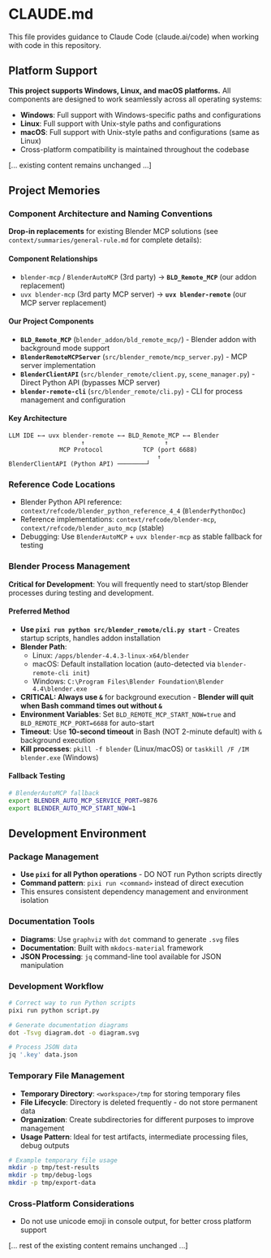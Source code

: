# CLAUDE.md

This file provides guidance to Claude Code (claude.ai/code) when working with code in this repository.

## Platform Support

**This project supports Windows, Linux, and macOS platforms.** All components are designed to work seamlessly across all operating systems:
- **Windows**: Full support with Windows-specific paths and configurations
- **Linux**: Full support with Unix-style paths and configurations
- **macOS**: Full support with Unix-style paths and configurations (same as Linux)
- Cross-platform compatibility is maintained throughout the codebase

[... existing content remains unchanged ...]

## Project Memories

### Component Architecture and Naming Conventions

**Drop-in replacements** for existing Blender MCP solutions (see `context/summaries/general-rule.md` for complete details):

#### Component Relationships  
- `blender-mcp` / `BlenderAutoMCP` (3rd party) → **`BLD_Remote_MCP`** (our addon replacement)
- `uvx blender-mcp` (3rd party MCP server) → **`uvx blender-remote`** (our MCP server replacement)

#### Our Project Components
- **`BLD_Remote_MCP`** (`blender_addon/bld_remote_mcp/`) - Blender addon with background mode support
- **`BlenderRemoteMCPServer`** (`src/blender_remote/mcp_server.py`) - MCP server implementation  
- **`BlenderClientAPI`** (`src/blender_remote/client.py`, `scene_manager.py`) - Direct Python API (bypasses MCP server)
- **`blender-remote-cli`** (`src/blender_remote/cli.py`) - CLI for process management and configuration

#### Key Architecture
```
LLM IDE ←→ uvx blender-remote ←→ BLD_Remote_MCP ←→ Blender
                    ↑                      ↑
              MCP Protocol           TCP (port 6688)
                                         ↑
BlenderClientAPI (Python API) ────────┘
```

### Reference Code Locations
- Blender Python API reference: `context/refcode/blender_python_reference_4_4` (`BlenderPythonDoc`)
- Reference implementations: `context/refcode/blender-mcp`, `context/refcode/blender_auto_mcp` (stable)
- Debugging: Use `BlenderAutoMCP` + `uvx blender-mcp` as stable fallback for testing

### Blender Process Management

**Critical for Development**: You will frequently need to start/stop Blender processes during testing and development.

#### Preferred Method  
- **Use `pixi run python src/blender_remote/cli.py start`** - Creates startup scripts, handles addon installation
- **Blender Path**: 
  - Linux: `/apps/blender-4.4.3-linux-x64/blender`
  - macOS: Default installation location (auto-detected via `blender-remote-cli init`)
  - Windows: `C:\Program Files\Blender Foundation\Blender 4.4\blender.exe`
- **CRITICAL: Always use `&`** for background execution - **Blender will quit when Bash command times out without `&`**
- **Environment Variables**: Set `BLD_REMOTE_MCP_START_NOW=true` and `BLD_REMOTE_MCP_PORT=6688` for auto-start
- **Timeout**: Use **10-second timeout** in Bash (NOT 2-minute default) with `&` background execution
- **Kill processes**: `pkill -f blender` (Linux/macOS) or `taskkill /F /IM blender.exe` (Windows)

#### Fallback Testing
```bash
# BlenderAutoMCP fallback
export BLENDER_AUTO_MCP_SERVICE_PORT=9876
export BLENDER_AUTO_MCP_START_NOW=1
```

## Development Environment

### Package Management
- **Use `pixi` for all Python operations** - DO NOT run Python scripts directly
- **Command pattern**: `pixi run <command>` instead of direct execution
- This ensures consistent dependency management and environment isolation

### Documentation Tools
- **Diagrams**: Use `graphviz` with `dot` command to generate `.svg` files
- **Documentation**: Built with `mkdocs-material` framework
- **JSON Processing**: `jq` command-line tool available for JSON manipulation

### Development Workflow
```bash
# Correct way to run Python scripts
pixi run python script.py

# Generate documentation diagrams  
dot -Tsvg diagram.dot -o diagram.svg

# Process JSON data
jq '.key' data.json
```

### Temporary File Management
- **Temporary Directory**: `<workspace>/tmp` for storing temporary files
- **File Lifecycle**: Directory is deleted frequently - do not store permanent data
- **Organization**: Create subdirectories for different purposes to improve management
- **Usage Pattern**: Ideal for test artifacts, intermediate processing files, debug outputs

```bash
# Example temporary file usage
mkdir -p tmp/test-results
mkdir -p tmp/debug-logs
mkdir -p tmp/export-data
```

### Cross-Platform Considerations
- Do not use unicode emoji in console output, for better cross platform support

[... rest of the existing content remains unchanged ...]